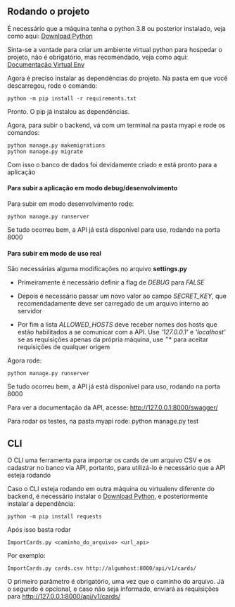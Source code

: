 
## Rodando o projeto

É necessário que a máquina tenha o python 3.8 ou posterior instalado, veja como aqui:
[Download Python](https://www.python.org/downloads/)

Sinta-se a vontade para criar um ambiente virtual python para hospedar o projeto, não é obrigatório, mas recomendado, veja como aqui:
[Documentação Virtual Env](https://docs.python.org/pt-br/3/library/venv.html)

Agora é preciso instalar as dependências do projeto.
Na pasta em que você descarregou, rode o comando:
```
python -m pip install -r requirements.txt
```

Pronto. O pip já instalou as dependências.

Agora, para subir o backend, vá com um terminal na pasta myapi e rode os comandos:
```
python manage.py makemigrations
python manage.py migrate
```

Com isso o banco de dados foi devidamente criado e está pronto para a aplicação

#### Para subir a aplicação em modo debug/desenvolvimento

Para subir em modo desenvolvimento rode:
```
python manage.py runserver
```

Se tudo ocorreu bem, a API já está disponível para uso, rodando na porta 8000

#### Para subir em modo de uso real

São necessárias alguma modificações no arquivo **settings.py**

- Primeiramente é necessário definir a flag de *DEBUG* para *FALSE*

- Depois é necessário passar um novo valor ao campo *SECRET_KEY*, que recomendadamente deve ser carregado de um arquivo interno ao servidor

- Por fim a lista *ALLOWED_HOSTS* deve receber nomes dos hosts que estão habilitados a se comunicar com a API. Use *'127.0.0.1'* e *'localhost'* se as requisições apenas da própria máquina, use *'*'* para aceitar requisições de qualquer origem

Agora rode:
```
python manage.py runserver
```

Se tudo ocorreu bem, a API já está disponível para uso, rodando na porta 8000

Para ver a documentação da API, acesse:
http://127.0.0.1:8000/swagger/

Para rodar os testes, na pasta myapi rode:
python manage.py test

## CLI

O CLI uma ferramenta para importar os cards de um arquivo CSV e os cadastrar no banco via API, portanto, para utilizá-lo é necessário que a API esteja rodando

Caso o CLI esteja rodando em outra máquina ou virtualenv diferente do backend, é necessário instalar o [Download Python](https://www.python.org/downloads/), e posteriormente instalar a dependência:
```
python -m pip install requests
```

Após isso basta rodar 
```
ImportCards.py <caminho_do_arquivo> <url_api>
```

Por exemplo:
```
ImportCards.py cards.csv http://algumhost:8000/api/v1/cards/
```

O primeiro parâmetro é obrigatório, uma vez que o caminho do arquivo. Já o segundo é opcional, e caso não seja informado, enviará as requisições para http://127.0.0.1:8000/api/v1/cards/